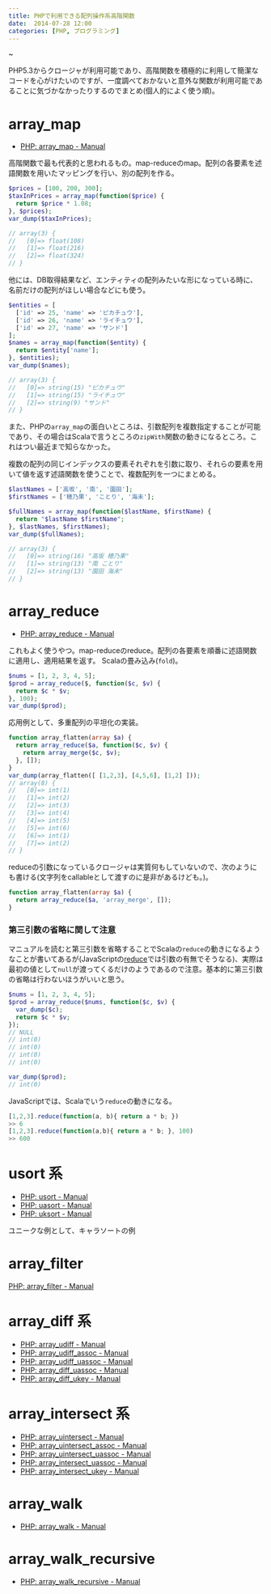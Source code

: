 ```yaml
---
title: PHPで利用できる配列操作系高階関数
date:  2014-07-28 12:00
categories: [PHP, プログラミング]
---
```


~[](http://manaten.net/wp-content/uploads/2014/07/higher-order_2.png)

PHP5.3からクロージャが利用可能であり、高階関数を積極的に利用して簡潔なコードを心がけたいのですが、一度調べておかないと意外な関数が利用可能であることに気づかなかったりするのでまとめ(個人的によく使う順)。

<!-- more -->

# array_map
- [PHP: array_map - Manual](http://php.net/manual/ja/function.array-map.php)

高階関数で最も代表的と思われるもの。map-reduceのmap。配列の各要素を述語関数を用いたマッピングを行い、別の配列を作る。

```php
$prices = [100, 200, 300];
$taxInPrices = array_map(function($price) {
  return $price * 1.08;
}, $prices);
var_dump($taxInPrices);

// array(3) {
//   [0]=> float(108)
//   [1]=> float(216)
//   [2]=> float(324)
// }
```
他には、DB取得結果など、エンティティの配列みたいな形になっている時に、名前だけの配列がほしい場合などにも使う。

```php
$entities = [
  ['id' => 25, 'name' => 'ピカチュウ'],
  ['id' => 26, 'name' => 'ライチュウ'],
  ['id' => 27, 'name' => 'サンド']
];
$names = array_map(function($entity) {
  return $entity['name'];
}, $entities);
var_dump($names);

// array(3) {
//   [0]=> string(15) "ピカチュウ"
//   [1]=> string(15) "ライチュウ"
//   [2]=> string(9) "サンド"
// }
```


また、PHPの```array_map```の面白いところは、引数配列を複数指定することが可能であり、その場合はScalaで言うところの```zipWith```関数の動きになるところ。これはつい最近まで知らなかった。

複数の配列の同じインデックスの要素それぞれを引数に取り、それらの要素を用いて値を返す述語関数を使うことで、複数配列を一つにまとめる。

```php
$lastNames = ['高坂', '南', '園田'];
$firstNames = ['穂乃果', 'ことり', '海未'];

$fullNames = array_map(function($lastName, $firstName) {
  return "$lastName $firstName";
}, $lastNames, $firstNames);
var_dump($fullNames);

// array(3) {
//   [0]=> string(16) "高坂 穂乃果"
//   [1]=> string(13) "南 ことり"
//   [2]=> string(13) "園田 海未"
// }
```


# array_reduce
- [PHP: array_reduce - Manual](http://php.net/manual/ja/function.array-reduce.php)

これもよく使うやつ。map-reduceのreduce。配列の各要素を順番に述語関数に適用し、適用結果を返す。
Scalaの畳み込み(```fold```)。

```php
$nums = [1, 2, 3, 4, 5];
$prod = array_reduce($, function($c, $v) {
  return $c * $v;
}, 100);
var_dump($prod);
```

応用例として、多重配列の平坦化の実装。
```php
function array_flatten(array $a) {
  return array_reduce($a, function($c, $v) {
    return array_merge($c, $v);
  }, []);
}
var_dump(array_flatten([ [1,2,3], [4,5,6], [1,2] ]));
// array(8) {
//   [0]=> int(1)
//   [1]=> int(2)
//   [2]=> int(3)
//   [3]=> int(4)
//   [4]=> int(5)
//   [5]=> int(6)
//   [6]=> int(1)
//   [7]=> int(2)
// }
```

reduceの引数になっているクロージャは実質何もしていないので、次のようにも書ける(文字列をcallableとして渡すのに是非があるけども。)。
```php
function array_flatten(array $a) {
  return array_reduce($a, 'array_merge', []);
}
```

### 第三引数の省略に関して注意

マニュアルを読むと第三引数を省略することでScalaの```reduce```の動きになるようなことが書いてあるが(JavaScriptの[reduce](https://developer.mozilla.org/en-US/docs/Web/JavaScript/Reference/Global_Objects/Array/Reduce)では引数の有無でそうなる)、実際は最初の値として```null```が渡ってくるだけのようであるので注意。基本的に第三引数の省略は行わないほうがいいと思う。

```php
$nums = [1, 2, 3, 4, 5];
$prod = array_reduce($nums, function($c, $v) {
  var_dump($c);
  return $c * $v;
});
// NULL
// int(0)
// int(0)
// int(0)
// int(0)

var_dump($prod);
// int(0)
```

JavaScriptでは、Scalaでいう```reduce```の動きになる。
```javascript
[1,2,3].reduce(function(a, b){ return a * b; })
>> 6
[1,2,3].reduce(function(a,b){ return a * b; }, 100)
>> 600
```

# usort 系
- [PHP: usort - Manual](http://php.net/manual/ja/function.usort.php)
- [PHP: uasort - Manual](http://php.net/manual/ja/function.uasort.php)
- [PHP: uksort - Manual](http://php.net/manual/ja/function.uksort.php)


ユニークな例として、キャラソートの例

# array_filter
[PHP: array_filter - Manual](http://php.net/manual/ja/function.array-filter.php)



# array_diff 系
- [PHP: array_udiff - Manual](http://php.net/manual/ja/function.array-udiff.php)
- [PHP: array_udiff_assoc - Manual](http://php.net/manual/ja/function.array-udiff-assoc.php)
- [PHP: array_udiff_uassoc - Manual](http://php.net/manual/ja/function.array-udiff-uassoc.php)
- [PHP: array_diff_uassoc - Manual](http://php.net/manual/ja/function.array-diff-uassoc.php)
- [PHP: array_diff_ukey - Manual](http://php.net/manual/ja/function.array-diff-ukey.php)



# array_intersect 系
- [PHP: array_uintersect - Manual](http://php.net/manual/ja/function.array-uintersect.php)
- [PHP: array_uintersect_assoc - Manual](http://php.net/manual/ja/function.array-uintersect-assoc.php)
- [PHP: array_uintersect_uassoc - Manual](http://php.net/manual/ja/function.array-uintersect-uassoc.php)
- [PHP: array_intersect_uassoc - Manual](http://php.net/manual/ja/function.array-intersect-uassoc.php)
- [PHP: array_intersect_ukey - Manual](http://php.net/manual/ja/function.array-intersect-ukey.php)


# array_walk
- [PHP: array_walk - Manual](http://php.net/manual/ja/function.array-walk.php)

# array_walk_recursive
- [PHP: array_walk_recursive - Manual](http://php.net/manual/ja/function.array-walk-recursive.php)
